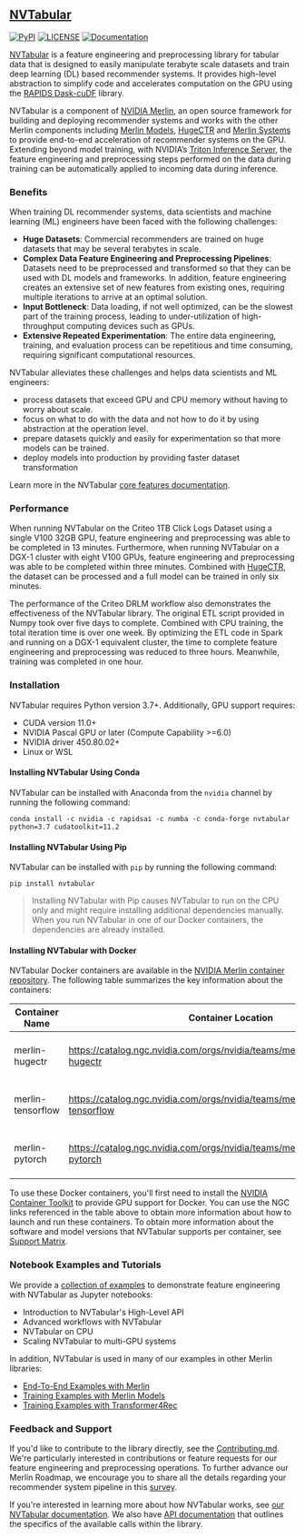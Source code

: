 ## [NVTabular](https://github.com/NVIDIA/NVTabular)

[![PyPI](https://img.shields.io/pypi/v/NVTabular?color=orange&label=version)](https://pypi.python.org/pypi/NVTabular/)
[![LICENSE](https://img.shields.io/github/license/NVIDIA-Merlin/NVTabular)](https://github.com/NVIDIA-Merlin/NVTabular/blob/main/LICENSE)
[![Documentation](https://img.shields.io/badge/documentation-blue.svg)](https://nvidia-merlin.github.io/NVTabular/main/Introduction.html)

[NVTabular](https://github.com/NVIDIA-Merlin/NVTabular) is a feature engineering and preprocessing library for tabular data that is designed to easily manipulate terabyte scale datasets and train deep learning (DL) based recommender systems. It provides high-level abstraction to simplify code and accelerates computation on the GPU using the [RAPIDS Dask-cuDF](https://github.com/rapidsai/cudf/tree/main/python/dask_cudf) library.

NVTabular is a component of [NVIDIA Merlin](https://developer.nvidia.com/nvidia-merlin), an open source framework for building and deploying recommender systems and works with the other Merlin components including [Merlin Models](https://github.com/NVIDIA-Merlin/models), [HugeCTR](https://github.com/NVIDIA/HugeCTR) and [Merlin Systems](https://github.com/NVIDIA-Merlin/systems) to provide end-to-end acceleration of recommender systems on the GPU. Extending beyond model training, with NVIDIA’s  [Triton Inference Server](https://github.com/NVIDIA/tensorrt-inference-server), the feature engineering and preprocessing steps performed on the data during training can be automatically applied to incoming data during inference.

<!-- <img src='https://developer.nvidia.com/blog/wp-content/uploads/2020/07/recommender-system-training-pipeline-1.png'/> -->

### Benefits

When training DL recommender systems, data scientists and machine learning (ML) engineers have been faced with the following challenges:

* **Huge Datasets**: Commercial recommenders are trained on huge datasets that may be several terabytes in scale.
* **Complex Data Feature Engineering and Preprocessing Pipelines**: Datasets need to be preprocessed and transformed so that they can be used with DL models and frameworks. In addition, feature engineering creates an extensive set of new features from existing ones, requiring multiple iterations to arrive at an optimal solution.
* **Input Bottleneck**: Data loading, if not well optimized, can be the slowest part of the training process, leading to under-utilization of high-throughput computing devices such as GPUs.
* **Extensive Repeated Experimentation**: The entire data engineering, training, and evaluation process can be repetitious and time consuming, requiring significant computational resources.

NVTabular alleviates these challenges and helps data scientists and ML engineers:

* process datasets that exceed GPU and CPU memory without having to worry about scale.
* focus on what to do with the data and not how to do it by using abstraction at the operation level.
* prepare datasets quickly and easily for experimentation so that more models can be trained.
* deploy models into production by providing faster dataset transformation

Learn more in the NVTabular [core features documentation](https://nvidia-merlin.github.io/NVTabular/main/core_features.html).

### Performance

When running NVTabular on the Criteo 1TB Click Logs Dataset using a single V100 32GB GPU, feature engineering and preprocessing was able to be completed in 13 minutes. Furthermore, when running NVTabular on a DGX-1 cluster with eight V100 GPUs, feature engineering and preprocessing was able to be completed within three minutes. Combined with [HugeCTR](http://www.github.com/NVIDIA/HugeCTR/), the dataset can be processed and a full model can be trained in only six minutes.

The performance of the Criteo DRLM workflow also demonstrates the effectiveness of the NVTabular library. The original ETL script provided in Numpy took over five days to complete. Combined with CPU training, the total iteration time is over one week. By optimizing the ETL code in Spark and running on a DGX-1 equivalent cluster, the time to complete feature engineering and preprocessing was reduced to three hours. Meanwhile, training was completed in one hour.

### Installation

NVTabular requires Python version 3.7+. Additionally, GPU support requires:

* CUDA version 11.0+
* NVIDIA Pascal GPU or later (Compute Capability >=6.0)
* NVIDIA driver 450.80.02+
* Linux or WSL

#### Installing NVTabular Using Conda

NVTabular can be installed with Anaconda from the ```nvidia``` channel by running the following command:

```
conda install -c nvidia -c rapidsai -c numba -c conda-forge nvtabular python=3.7 cudatoolkit=11.2
```

#### Installing NVTabular Using Pip

NVTabular can be installed with `pip` by running the following command:

```
pip install nvtabular
```

> Installing NVTabular with Pip causes NVTabular to run on the CPU only and might require installing additional dependencies manually.
> When you run NVTabular in one of our Docker containers, the dependencies are already installed.

#### Installing NVTabular with Docker

NVTabular Docker containers are available in the [NVIDIA Merlin container
repository](https://catalog.ngc.nvidia.com/?filters=&orderBy=scoreDESC&query=merlin).
The following table summarizes the key information about the containers:

| Container Name             | Container Location | Functionality |
| -------------------------- | ------------------ | ------------- |
| merlin-hugectr             |https://catalog.ngc.nvidia.com/orgs/nvidia/teams/merlin/containers/merlin-hugectr         | NVTabular, HugeCTR, and Triton Inference |
| merlin-tensorflow          |https://catalog.ngc.nvidia.com/orgs/nvidia/teams/merlin/containers/merlin-tensorflow      | NVTabular, Tensorflow and Triton Inference |
| merlin-pytorch             |https://catalog.ngc.nvidia.com/orgs/nvidia/teams/merlin/containers/merlin-pytorch         | NVTabular, PyTorch, and Triton Inference |

To use these Docker containers, you'll first need to install the [NVIDIA Container Toolkit](https://github.com/NVIDIA/nvidia-docker) to provide GPU support for Docker. You can use the NGC links referenced in the table above to obtain more information about how to launch and run these containers. To obtain more information about the software and model versions that NVTabular supports per container, see [Support Matrix](https://github.com/NVIDIA/NVTabular/blob/main/docs/source/resources/support_matrix.rst).

### Notebook Examples and Tutorials

We provide a [collection of examples](https://github.com/NVIDIA-Merlin/NVTabular/tree/main/examples) to demonstrate feature engineering with NVTabular as Jupyter notebooks:
* Introduction to NVTabular's High-Level API
* Advanced workflows with NVTabular
* NVTabular on CPU
* Scaling NVTabular to multi-GPU systems

In addition, NVTabular is used in many of our examples in other Merlin libraries:
- [End-To-End Examples with Merlin](https://github.com/NVIDIA-Merlin/Merlin/tree/main/examples)
- [Training Examples with Merlin Models](https://github.com/NVIDIA-Merlin/models/tree/main/examples)
- [Training Examples with Transformer4Rec](https://github.com/NVIDIA-Merlin/Transformers4Rec/tree/main/examples)

### Feedback and Support

If you'd like to contribute to the library directly, see the [Contributing.md](https://github.com/NVIDIA/NVTabular/blob/main/CONTRIBUTING.md). We're particularly interested in contributions or feature requests for our feature engineering and preprocessing operations. To further advance our Merlin Roadmap, we encourage you to share all the details regarding your recommender system pipeline in this [survey](https://developer.nvidia.com/merlin-devzone-survey).

If you're interested in learning more about how NVTabular works, see
[our NVTabular documentation](https://nvidia-merlin.github.io/NVTabular/main/Introduction.html). We also have [API documentation](https://nvidia-merlin.github.io/NVTabular/main/api/index.html) that outlines the specifics of the available calls within the library.
